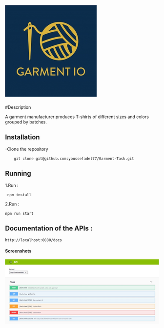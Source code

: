 ![alt text](https://github.com/youssefadel77/Garment-Task/blob/main/img/Garment-IO-Egypt-1665-1591696325.jpg?raw=true)
===================================

#Description

A garment manufacturer produces T-shirts of different sizes and colors grouped by batches.

## Installation 
-Clone the repository

		git clone git@github.com:youssefadel77/Garment-Task.git

## Running 
1.Run :

     npm install

2.Run :
    
    npm run start
    
## Documentation of the APIs  :
    
    http://localhost:8080/docs

#### Screenshots

![alt text](https://github.com/youssefadel77/Garment-Task/blob/main/img/Capture.JPG?raw=true)
